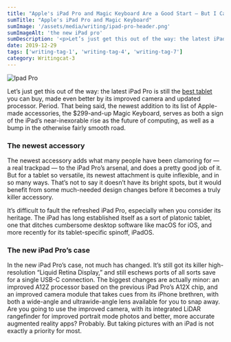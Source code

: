 ```yaml
---
title: "Apple's iPad Pro and Magic Keyboard Are a Good Start — But I Can't Wait for the Next Version"
sumTitle: "Apple's iPad Pro and Magic Keyboard"
sumImage: '/assets/media/writing/ipad-pro-header.png'
sumImageAlt: 'the new iPad pro'
sumDescription: '<p>Let’s just get this out of the way: the latest iPad Pro is still the <a href="#">best tablet</a> you can buy, made even better by its improved camera and updated processor. Period. That being said, the newest addition to its list of Apple-made accessories, the $299-and-up Magic Keyboard, serves as both a sign of the iPad’s near-inexorable rise as the future of computing, as well as a bump in the otherwise fairly smooth road.</p>'
date: 2019-12-29
tags: ['writing-tag-1', 'writing-tag-4', 'writing-tag-7']
category: Writingcat-3
---
```


![Ipad Pro](/assets/media/writing/ipad-pro-header.png)

Let’s just get this out of the way: the latest iPad Pro is still the [best tablet](https://apple.com) you can buy, made even better by its improved camera and updated processor. Period. That being said, the newest addition to its list of Apple-made accessories, the $299-and-up Magic Keyboard, serves as both a sign of the iPad’s near-inexorable rise as the future of computing, as well as a bump in the otherwise fairly smooth road.

### The newest accessory

The newest accessory adds what many people have been clamoring for — a real trackpad — to the iPad Pro’s arsenal, and does a pretty good job of it. But for a tablet so versatile, its newest attachment is quite inflexible, and in so many ways. That’s not to say it doesn’t have its bright spots, but it would benefit from some much-needed design changes before it becomes a truly killer accessory.

It’s difficult to fault the refreshed iPad Pro, especially when you consider its heritage. The iPad has long established itself as a sort of platonic tablet, one that ditches cumbersome desktop software like macOS for iOS, and more recently for its tablet-specific spinoff, iPadOS.

### The new iPad Pro’s case

In the new iPad Pro’s case, not much has changed. It’s still got its killer high-resolution “Liquid Retina Display,” and still eschews ports of all sorts save for a single USB-C connection. The biggest changes are actually minor: an improved A12Z processor based on the previous iPad Pro’s A12X chip, and an improved camera module that takes cues from its iPhone brethren, with both a wide-angle and ultrawide-angle lens available for you to snap away. Are you going to use the improved camera, with its integrated LiDAR rangefinder for improved portrait mode photos and better, more accurate augmented reality apps? Probably. But taking pictures with an iPad is not exactly a priority for most.
